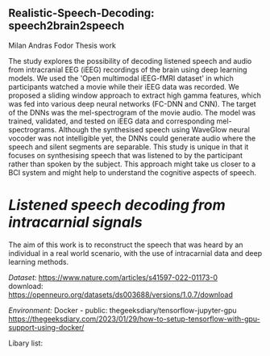 ## Realistic-Speech-Decoding: speech2brain2speech
Milan Andras Fodor
Thesis work

The study explores the possibility of decoding listened speech and audio from intracranial EEG (iEEG) recordings of the brain using deep learning models. We used the 'Open multimodal iEEG-fMRI dataset' in which participants watched a movie while their iEEG data was recorded. We proposed a sliding window approach to extract high gamma features, which was fed into various deep neural networks (FC-DNN and CNN). The target of the DNNs was the mel-spectrogram of the movie audio. The model was trained, validated, and tested on iEEG data and corresponding mel-spectrograms. Although the synthesised speech using WaveGlow neural vocoder was not intelligible yet, the DNNs could generate audio where the speech and silent segments are separable. This study is unique in that it focuses on synthesising speech that was listened to by the participant rather than spoken by the subject. This approach might take us closer to a BCI system and might help to understand the cognitive aspects of speech.

# *Listened speech decoding from intracarnial signals*

The aim of this work is to reconstruct the speech that was heard by an individual in a real world scenario, with the use of intracarnial data and deep learning methods.


*Dataset:*  https://www.nature.com/articles/s41597-022-01173-0  
download: https://openneuro.org/datasets/ds003688/versions/1.0.7/download  


*Environment:*  Docker - public: thegeeksdiary/tensorflow-jupyter-gpu  
https://thegeeksdiary.com/2023/01/29/how-to-setup-tensorflow-with-gpu-support-using-docker/


Libary list:
